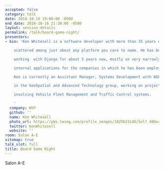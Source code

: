 ```yaml
---
accepted: false
category: talk
date: 2018-10-16 19:00:00 -0500
end_date: 2018-10-16 21:30:00 -0500
layout: session-details
permalink: /talk/board-game-night/
presenters:
- bio: 'Ken Whitesell is a software developer with more than 35 years experience

    scattered among just about any platform you care to name. He has been

    working  with Django for about 5 years now, mostly on very narrowly-targeted

    internal applications for the companies in which he has been employed.

    Ken is currently an Assistant Manager, Systems Development with WSP,

    in the GeoSpatial and Advanced Technology group, working on projects

    involving Vehicle Fleet Management and Traffic Control systems.

    '
  company: WSP
  github: ''
  name: Ken Whitesell
  photo_url: https://pbs.twimg.com/profile_images/1825623146/Self_400x400.jpg
  twitter: KenWhitesell
  website: ''
room: Salon A-E
sitemap: true
talk_slot: full
title: Board Game Night
---
```


Salon A-E
